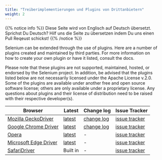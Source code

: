 ```yaml
---
title: "Treiberimplementierungen und Plugins von Drittanbietern"
weight: 2
---
```


{{% notice info %}}
<i class="fas fa-language"></i> Diese Seite wird von Englisch 
auf Deutsch übersetzt. Sprichst Du Deutsch? Hilf uns die Seite 
zu übersetzen indem Du uns einen Pull Reqeust schickst!
 {{% /notice %}}

Selenium can be extended through the use of plugins. Here are a number of 
plugins created and maintained by third parties. For more information on how 
to create your own plugin or have it listed, consult the docs.

Please note that these plugins are not supported, maintained, hosted, or 
endorsed by the Selenium project. In addition, be advised that the plugins 
listed below are not necessarily licensed under the Apache License v.2.0. 
Some of the plugins are available under another free and open source software 
license; others are only available under a proprietary license. Any questions 
about plugins and their license of distribution need to be raised with their 
respective developer(s).

|Browser|Latest|Change log|Issue Tracker|
|--- |--- |--- |--- |
|[Mozilla GeckoDriver](https://github.com/mozilla/geckodriver/)|[latest](https://github.com/mozilla/geckodriver/releases)|[change log](https://github.com/mozilla/geckodriver/blob/release/CHANGES.md)|[issue tracker](https://github.com/mozilla/geckodriver/issues)|
|[Google Chrome Driver](https://sites.google.com/a/chromium.org/chromedriver/)|[latest](https://sites.google.com/a/chromium.org/chromedriver/downloads)|[change log](https://sites.google.com/a/chromium.org/chromedriver/downloads)|[issue tracker](https://bugs.chromium.org/p/chromedriver/issues/list)|
|[Opera](http://choice.opera.com/developer/tools/operadriver/)|[latest](https://github.com/operasoftware/operachromiumdriver/releases)|-|[issue tracker](https://github.com/operasoftware/operachromiumdriver/issues)|
|[Microsoft Edge Driver](https://developer.microsoft.com/en-us/microsoft-edge/tools/webdriver/)|[latest](https://developer.microsoft.com/en-us/microsoft-edge/tools/webdriver/#downloads)|-|[issue tracker](https://developer.microsoft.com/en-us/microsoft-edge/platform/issues/)|
|[SafariDriver](https://webkit.org/blog/6900/webdriver-support-in-safari-10/)|Built in|-|[issue tracker](https://bugreport.apple.com/)|
